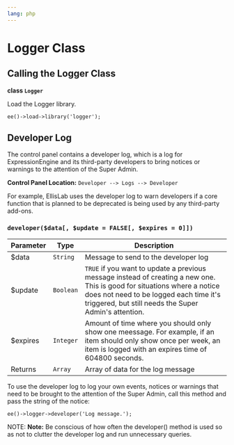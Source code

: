 ```yaml
---
lang: php
---
```


<!--
    This source file is part of the open source project
    ExpressionEngine User Guide (https://github.com/ExpressionEngine/ExpressionEngine-User-Guide)

    @link      https://expressionengine.com/
    @copyright Copyright (c) 2003-2020, Packet Tide, LLC (https://ellislab.com)
    @license   https://expressionengine.com/license Licensed under Apache License, Version 2.0
-->

# Logger Class

## Calling the Logger Class

**class `Logger`**

Load the Logger library.

    ee()->load->library('logger');

## Developer Log

The control panel contains a developer log, which is a log for ExpressionEngine and its third-party developers to bring notices or warnings to the attention of the Super Admin.

**Control Panel Location:** `Developer --> Logs --> Developer`

For example, EllisLab uses the developer log to warn developers if a core function that is planned to be deprecated is being used by any third-party add-ons.

### `developer($data[, $update = FALSE[, $expires = 0]])`

| Parameter | Type      | Description                                                                                                                                                                                                                 |
| --------- | --------- | --------------------------------------------------------------------------------------------------------------------------------------------------------------------------------------------------------------------------- |
| \$data    | `String`  | Message to send to the developer log                                                                                                                                                                                        |
| \$update  | `Boolean` | `TRUE` if you want to update a previous message instead of creating a new one. This is good for situations where a notice does not need to be logged each time it's triggered, but still needs the Super Admin's attention. |
| \$expires | `Integer` | Amount of time where you should only show one meessage. For example, if an item should only show once per week, an item is logged with an expires time of 604800 seconds.                                                   |
| Returns   | `Array`   | Array of data for the log message                                                                                                                                                                                           |

To use the developer log to log your own events, notices or warnings that need to be brought to the attention of the Super Admin, call this method and pass the string of the notice:

    ee()->logger->developer('Log message.');

NOTE: **Note:** Be conscious of how often the developer() method is used so as not to clutter the developer log and run unnecessary queries.
